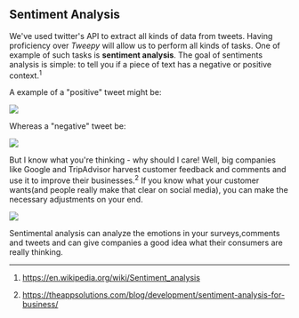 <!--title="Introduction"-->

## Sentiment Analysis

We've used twitter's API to extract all kinds of data from tweets. Having proficiency over *Tweepy* will allow us to perform all kinds of tasks.  One of example of such tasks is **sentiment analysis**. The goal of sentiments analysis is simple: to tell you if a piece of text has a negative or positive context.<sup>1</sup>

A example of a "positive" tweet might be:

![](https://i.ibb.co/7rTskhX/Easy-example.png)

Whereas a "negative" tweet be:

<img src="https://i.ibb.co/xHG0xt0/Easy-Negative.png" style="zoom:100%;" />



But I know what you're thinking - why should I care! Well, big companies like Google and TripAdvisor harvest customer feedback and comments and use it to improve their businesses.<sup>2</sup>  If you know what your customer wants(and people really make that clear on social media), you can make the necessary adjustments on your end. 

![](https://i.ibb.co/1Rqhm55/twitter.png)

Sentimental analysis can analyze the emotions in your surveys,comments and tweets and can give companies a good idea what their consumers are really thinking. 

***



1. https://en.wikipedia.org/wiki/Sentiment_analysis

2. https://theappsolutions.com/blog/development/sentiment-analysis-for-business/